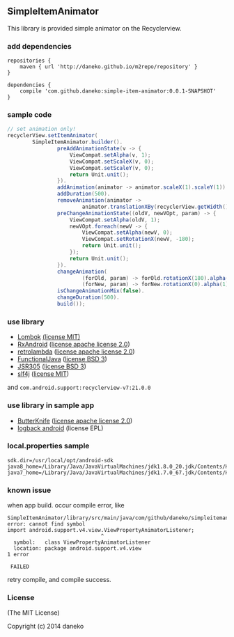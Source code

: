 ## SimpleItemAnimator

This library is provided simple animator on the Recyclerview.

### add dependencies

```
repositories {
    maven { url 'http://daneko.github.io/m2repo/repository' }
}

dependencies {
    compile 'com.github.daneko:simple-item-animator:0.0.1-SNAPSHOT'
}
```

### sample code

```java
// set animation only!
recyclerView.setItemAnimator(
        SimpleItemAnimator.builder().
                preAddAnimationState(v -> {
                    ViewCompat.setAlpha(v, 1);
                    ViewCompat.setScaleX(v, 0);
                    ViewCompat.setScaleY(v, 0);
                    return Unit.unit();
                }).
                addAnimation(animator -> animator.scaleX(1).scaleY(1)).
                addDuration(500).
                removeAnimation(animator ->
                        animator.translationXBy(recyclerView.getWidth())).
                preChangeAnimationState((oldV, newVOpt, param) -> {
                    ViewCompat.setAlpha(oldV, 1);
                    newVOpt.foreach(newV -> {
                        ViewCompat.setAlpha(newV, 0);
                        ViewCompat.setRotationX(newV, -180);
                        return Unit.unit();
                    });
                    return Unit.unit();
                }).
                changeAnimation(
                        (forOld, param) -> forOld.rotationX(180).alpha(0),
                        (forNew, param) -> forNew.rotationX(0).alpha(1)).
                isChangeAnimationMix(false).
                changeDuration(500).
                build());
```

### use library

* [Lombok](http://projectlombok.org/) [(license MIT)](https://github.com/rzwitserloot/lombok/blob/master/LICENSE)
* [RxAndroid](https://github.com/ReactiveX/RxAndroid) ([license apache license 2.0](https://github.com/ReactiveX/RxAndroid/blob/0.x/LICENSE))
* [retrolambda](https://github.com/orfjackal/retrolambda) ([license apache license 2.0](https://github.com/orfjackal/retrolambda/blob/master/LICENSE.txt))
* [FunctionalJava](http://www.functionaljava.org/) ([license BSD 3](https://github.com/functionaljava/functionaljava#license))
* [JSR305](https://code.google.com/p/jsr-305/) ([license BSD 3](http://opensource.org/licenses/BSD-3-Clause))
* [slf4j](http://slf4j.org/) ([license MIT](http://slf4j.org/license.html))

and `com.android.support:recyclerview-v7:21.0.0`



### use library in sample app

* [ButterKnife](http://jakewharton.github.io/butterknife/) ([license apache license 2.0](https://github.com/JakeWharton/butterknife/blob/master/LICENSE.txt))
* [logback android](http://tony19.github.io/logback-android/) (license EPL)

### local.properties sample

```
sdk.dir=/usr/local/opt/android-sdk
java8_home=/Library/Java/JavaVirtualMachines/jdk1.8.0_20.jdk/Contents/Home
java7_home=/Library/Java/JavaVirtualMachines/jdk1.7.0_67.jdk/Contents/Home
```

### known issue

when app build. occur compile error, like

```
SimpleItemAnimator/library/src/main/java/com/github/daneko/simpleitemanimator/AbstAnimationExecutor.java:4: error: cannot find symbol
import android.support.v4.view.ViewPropertyAnimatorListener;
                              ^
  symbol:   class ViewPropertyAnimatorListener
  location: package android.support.v4.view
1 error

 FAILED
```
retry compile, and compile success.

### License

(The MIT License)

Copyright (c) 2014 daneko

